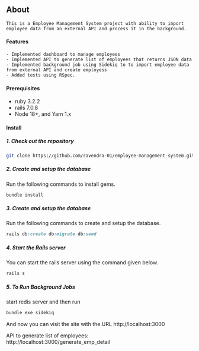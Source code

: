 ## About
    This is a Employee Management System project with ability to import employee data from an external API and process it in the background.

#### Features

    - Implemented dashboard to manage employees 
    - Implemented API to generate list of employees that returns JSON data
    - Implemented background job using Sidekiq to to import employee data from external API and create employess
    - Added tests using RSpec.

#### Prerequisites

- ruby 3.2.2
- rails 7.0.8
- Node 18+, and Yarn 1.x

#### Install

##### 1. Check out the repository

```bash
git clone https://github.com/ravendra-01/employee-management-system.git
```

##### 2. Create and setup the database

Run the following commands to install gems.

```ruby
bundle install
```

##### 3. Create and setup the database

Run the following commands to create and setup the database.

```ruby
rails db:create db:migrate db:seed
```

##### 4. Start the Rails server

You can start the rails server using the command given below.

```ruby
rails s
```
##### 5. To Run Background Jobs

start redis server and then run

```ruby
bundle exe sidekiq
```

And now you can visit the site with the URL http://localhost:3000

API to generate list of employees: http://localhost:3000/generate_emp_detail 

